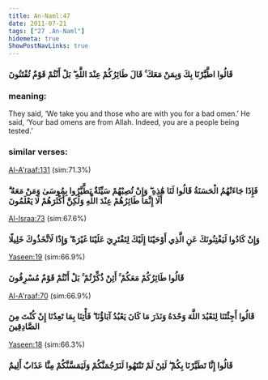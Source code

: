 ```yaml
---
title: An-Naml:47
date: 2011-07-21
tags: ["27 .An-Naml"]
hidemeta: true 
ShowPostNavLinks: true 
---
```

### قَالُوا اطَّيَّرْنَا بِكَ وَبِمَنْ مَعَكَ ۚ قَالَ طَائِرُكُمْ عِنْدَ اللَّهِ ۖ بَلْ أَنْتُمْ قَوْمٌ تُفْتَنُونَ
### meaning: 
They said, ‘We take you and those who are with you for a bad omen.’ He said, ‘Your bad omens are from Allah. Indeed, you are a people being tested.’
### similar verses: 

[Al-A'raaf:131](/7/131) (sim:71.3%)

### فَإِذَا جَاءَتْهُمُ الْحَسَنَةُ قَالُوا لَنَا هَٰذِهِ ۖ وَإِنْ تُصِبْهُمْ سَيِّئَةٌ يَطَّيَّرُوا بِمُوسَىٰ وَمَنْ مَعَهُ ۗ أَلَا إِنَّمَا طَائِرُهُمْ عِنْدَ اللَّهِ وَلَٰكِنَّ أَكْثَرَهُمْ لَا يَعْلَمُونَ

[Al-Israa:73](/17/73) (sim:67.6%)

### وَإِنْ كَادُوا لَيَفْتِنُونَكَ عَنِ الَّذِي أَوْحَيْنَا إِلَيْكَ لِتَفْتَرِيَ عَلَيْنَا غَيْرَهُ ۖ وَإِذًا لَاتَّخَذُوكَ خَلِيلًا

[Yaseen:19](/36/19) (sim:66.9%)

### قَالُوا طَائِرُكُمْ مَعَكُمْ ۚ أَئِنْ ذُكِّرْتُمْ ۚ بَلْ أَنْتُمْ قَوْمٌ مُسْرِفُونَ

[Al-A'raaf:70](/7/70) (sim:66.9%)

### قَالُوا أَجِئْتَنَا لِنَعْبُدَ اللَّهَ وَحْدَهُ وَنَذَرَ مَا كَانَ يَعْبُدُ آبَاؤُنَا ۖ فَأْتِنَا بِمَا تَعِدُنَا إِنْ كُنْتَ مِنَ الصَّادِقِينَ

[Yaseen:18](/36/18) (sim:66.3%)

### قَالُوا إِنَّا تَطَيَّرْنَا بِكُمْ ۖ لَئِنْ لَمْ تَنْتَهُوا لَنَرْجُمَنَّكُمْ وَلَيَمَسَّنَّكُمْ مِنَّا عَذَابٌ أَلِيمٌ
